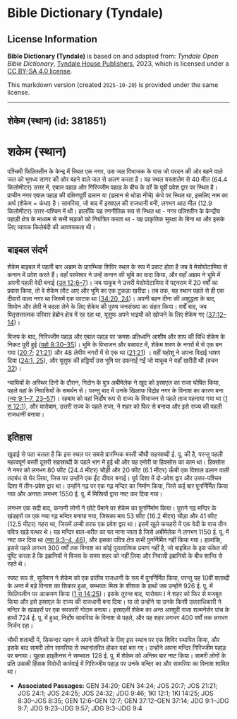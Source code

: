 # Bible Dictionary (Tyndale)

## License Information

**Bible Dictionary (Tyndale)** is based on and adapted from: _Tyndale Open Bible Dictionary_, [Tyndale House Publishers](https://tyndaleopenresources.com/), 2023, which is licensed under a [CC BY-SA 4.0 license](https://creativecommons.org/licenses/by-sa/4.0/legalcode.en).

This markdown version (created `2025-10-20`) is provided under the same license.



--------------------------------

## शेकेम (स्थान) (id: 381851)

शकेम (स्थान)
============

पश्चिमी फिलिस्तीन के केन्द्र में स्थित एक नगर, उस जल विभाजक के पास जो यरदन की ओर बहने वाले जल को भूमध्य सागर की ओर बहने वाले जल से अलग करता है। यह स्थल यरूशलेम से 40 मील (64\.4 किलोमीटर) उत्तर में, एबाल पहाड़ और गिरिज्जीम पहाड़ के बीच के दर्रे के पूर्वी प्रवेश द्वार पर स्थित है। प्राचीन नगर एबाल पहाड़ की दक्षिणपूर्वी ढलान या (ढलान से थोडा नीचे) कंधे पर स्थित था, इसलिए नाम का अर्थ (शेकेम \= कंधा) है। सामरिया, जो बाद में इस्राएल की राजधानी बनी, लगभग आठ मील (12\.9 किलोमीटर) उत्तर\-पश्चिम में थी। हालाँकि यह रणनीतिक रूप से स्थित था \- नगर पलिश्तीन के केन्द्रीय पहाड़ी क्षेत्र के माध्यम से सभी सड़कों को नियंत्रित करता था \- यह प्राकृतिक सुरक्षा के बिना था और इसके लिए व्यापक किलेबंदी की आवश्यकता थी।

बाइबल संदर्भ
------------

शेकेम बाइबल में पहली बार अब्राम के प्रारम्भिक शिविर स्थल के रूप में प्रकट होता है जब वे मेसोपोटामिया से कनान में प्रवेश करते हैं। वहाँ परमेश्वर ने उन्हें कनान की भूमि का वादा किया, और वहाँ अब्राम ने भूमि में अपनी पहली वेदी बनाई ([उत 12:6–7](https://ref.ly/Gen12:6-Gen12:7))। जब याकूब ने उत्तरी मेसोपोटामिया में पद्दनराम में 20 वर्षों का प्रवास किया, तो वे शेकेम लौट आए और भूमि का एक टुकड़ा खरीदा। तब तक, यह स्थान पहले से ही एक दीवारों वाला नगर था जिसमें एक फाटक था ([34:20, 24](https://ref.ly/Gen34:20,Gen34:24))। अपनी बहन दीना की अशुद्धता के बाद, शिमोन और लेवी ने बदला लेने के लिए शेकेम की पुरुष जनसंख्या का संहार किया। वर्षों बाद, जब पितृसत्तात्मक परिवार हेब्रोन क्षेत्र में रह रहा था, यूसुफ अपने भाइयों को खोजने के लिए शेकेम गए ([37:12–14](https://ref.ly/Gen37:12-Gen37:14))।

विजय के बाद, गिरिज्जीम पहाड़ और एबाल पहाड़ पर क्रमशः प्रतिध्वनि आशीष और शाप की विधि शेकेम के निकट पूरी हुई ([यहो 8:30–35](https://ref.ly/Josh8:30-Josh8:35))। भूमि के विभाजन और बसावट में, शेकेम शरण के नगरों में से एक बन गया ([20:7](https://ref.ly/Josh20:7); [21:21](https://ref.ly/Josh21:21)) और 48 लेवीय नगरों में से एक था ([21:21](https://ref.ly/Josh21:21)) । वहीं यहोशू ने अपना विदाई भाषण दिया ([24:1, 25](https://ref.ly/Josh24:1,Josh24:25)), और यूसुफ की हड्डियाँ उस भूमि पर दफनाई गईं जो याकूब ने वहाँ खरीदी थी (वचन [32](https://ref.ly/Josh24:32))।

न्यायियों के अस्थिर दिनों के दौरान, गिदोन के पुत्र अबीमेलेक ने खुद को इस्राएल का राजा घोषित किया, पहले वहां के निवासियों के समर्थन से। परन्तु बाद में उनके खिलाफ विद्रोह नगर के विनाश का कारण बना ([न्या 9:1–7, 23–57](https://ref.ly/Judg9:1-Judg9:7,Judg9:23-Judg9:57))। रहबाम को वहां निर्दोष रूप से राज्य के विभाजन से पहले ताज पहनाया गया था ([1 रा 12:1](https://ref.ly/1Kgs12:1)), और यारोबाम, उत्तरी राज्य के पहले राजा, ने शहर को फिर से बनाया और इसे राज्य की पहली राजधानी बनाया।

इतिहास
------

खुदाई से पता चलता है कि इस स्थल पर सबसे प्रारम्भिक बस्ती चौथी सहस्राब्दी ई. पू. की है, परन्तु पहली महत्वपूर्ण बस्ती दूसरी सहस्राब्दी के पहले भाग में हुई थी और यह एमोरी या हिक्सोस का काम था। हिक्सोस ने नगर को लगभग 80 फीट (24\.4 मीटर) चौड़ी और 20 फीट (6\.1 मीटर) ऊँची एक विशाल ढलान वाली तटबंध से घेर लिया, जिस पर उन्होंने एक ईंट दीवार बनाई। पूर्व दिशा में दो\-प्रवेश द्वार और उत्तर\-पश्चिम दिशा में तीन\-प्रवेश द्वार था। उन्होंने गढ़ पर एक गढ़ मन्दिर का निर्माण किया, जिसे कई बार पुनर्निर्मित किया गया और अन्ततः लगभग 1550 ई. पू. में मिस्रियों द्वारा नष्ट कर दिया गया।

लगभग एक सदी बाद, कनानी लोगों ने छोटे पैमाने पर शेकेम का पुनर्निर्माण किया। पुराने गढ़ मन्दिर के खंडहरों पर एक नया गढ़ मन्दिर बनाया गया, जिसका माप 53 फीट (16\.2 मीटर) चौड़ा और 41 फीट (12\.5 मीटर) गहरा था, जिसमें लम्बी तरफ एक प्रवेश द्वार था। इसमें खुले कचहरी में एक वेदी के पास तीन पवित्र खड़े पत्थर थे। यह मन्दिर बाल\-बरीत का घर माना जाता है जिसे अबीमेलेक ने लगभग 1150 ई. पू. में नष्ट कर दिया था ([न्या 9:3–4, 46](https://ref.ly/Judg9:3-Judg9:4,Judg9:46)), और इसका पवित्र क्षेत्र कभी पुनर्निर्मित नहीं किया गया। हालांकि, इससे पहले लगभग 300 वर्षों तक विनाश का कोई पुरातात्विक प्रमाण नहीं है, जो बाइबिल के इस संकेत की पुष्टि करता है कि इब्रानियों ने विजय के समय शहर को नहीं लिया और निवासी इब्रानियों के बीच शान्ति से रहते थे।

स्पष्ट रूप से, सुलैमान ने शेकेम को एक प्रांतीय राजधानी के रूप में पुनर्निर्मित किया, परन्तु यह 10वीं शताब्दी के अन्त में बड़े विनाश का शिकार हुआ, सम्भवतः मिस्र के शीशक के हाथों जब उन्होंने 926 ई. पू. में फिलिस्तीन पर आक्रमण किया ([1 रा 14:25](https://ref.ly/1Kgs14:25))। इसके तुरन्त बाद, यारोबाम I ने शहर को फिर से मजबूत किया और इसे इस्राएल के राज्य की राजधानी बना दिया। या तो उन्होंने या उनके किसी उत्तराधिकारी ने मन्दिर के खंडहरों पर एक सरकारी गोदाम बनाया। इस्राएली शेकेम का अन्त अश्शूरी राजा शल्मनेसेर पांच के हाथों 724 ई. पू. में हुआ, निर्दोष सामरिया के विनाश से पहले, और यह शहर लगभग 400 वर्षों तक लगभग निर्जन रहा।

चौथी शताब्दी में, सिकन्दर महान ने अपने सैनिकों के लिए इस स्थान पर एक शिविर स्थापित किया, और इसके बाद सामरी लोग सामरिया से स्थानांतरित होकर वहां बस गए। उन्होंने अपना मन्दिर गिरिज्जीम पहाड़ पर बनाया। यूहन्ना हाइर्केनस ने सम्भवतः 128 ई. पू. में शेकेम को अन्तिम बार नष्ट किया। सामरी लोगों के प्रति उसकी हिंसक विरोधी कार्रवाई में गिरिज्जीम पहाड़ पर उनके मन्दिर का और सामरिया का विनाश शामिल था।

* **Associated Passages:** GEN 34:20; GEN 34:24; JOS 20:7; JOS 21:21; JOS 24:1; JOS 24:25; JOS 24:32; JDG 9:46; 1KI 12:1; 1KI 14:25; JOS 8:30–JOS 8:35; GEN 12:6–GEN 12:7; GEN 37:12–GEN 37:14; JDG 9:1–JDG 9:7; JDG 9:23–JDG 9:57; JDG 9:3–JDG 9:4

